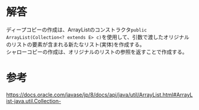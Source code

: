 # 解答
ディープコピーの作成は、ArrayListのコンストラクタ`public ArrayList(Collection<? extends E> c)`を使用して、引数で渡したオリジナルのリストの要素が含まれる新たなリスト(実体)を作成する。  
シャローコピーの作成は、オリジナルのリストの参照を返すことで作成する。

# 参考
https://docs.oracle.com/javase/jp/8/docs/api/java/util/ArrayList.html#ArrayList-java.util.Collection-
